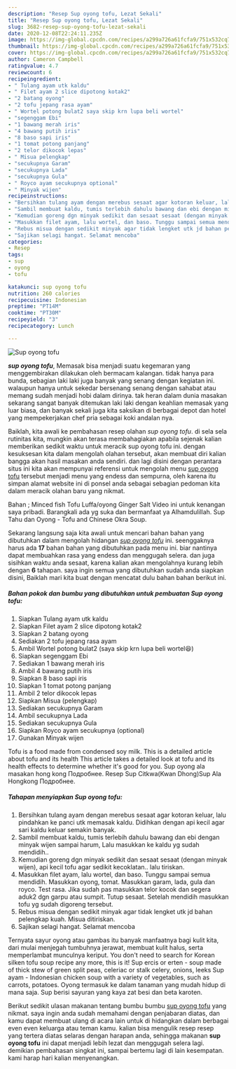 ```yaml
---
description: "Resep Sup oyong tofu, Lezat Sekali"
title: "Resep Sup oyong tofu, Lezat Sekali"
slug: 3682-resep-sup-oyong-tofu-lezat-sekali
date: 2020-12-08T22:24:11.235Z
image: https://img-global.cpcdn.com/recipes/a299a726a61fcfa9/751x532cq70/sup-oyong-tofu-foto-resep-utama.jpg
thumbnail: https://img-global.cpcdn.com/recipes/a299a726a61fcfa9/751x532cq70/sup-oyong-tofu-foto-resep-utama.jpg
cover: https://img-global.cpcdn.com/recipes/a299a726a61fcfa9/751x532cq70/sup-oyong-tofu-foto-resep-utama.jpg
author: Cameron Campbell
ratingvalue: 4.7
reviewcount: 6
recipeingredient:
- " Tulang ayam utk kaldu"
- " Filet ayam 2 slice dipotong kotak2"
- "2 batang oyong"
- "2 tofu jepang rasa ayam"
- " Wortel potong bulat2 saya skip krn lupa beli wortel"
- "segenggam Ebi"
- "1 bawang merah iris"
- "4 bawang putih iris"
- "8 baso sapi iris"
- "1 tomat potong panjang"
- "2 telor dikocok lepas"
- " Misua pelengkap"
- "secukupnya Garam"
- "secukupnya Lada"
- "secukupnya Gula"
- " Royco ayam secukupnya optional"
- " Minyak wijen"
recipeinstructions:
- "Bersihkan tulang ayam dengan merebus sesaat agar kotoran keluar, lalu pindahkan ke panci utk memasak kaldu. Didihkan dengan api kecil agar sari kaldu keluar semakin banyak."
- "Sambil membuat kaldu, tumis terlebih dahulu bawang dan ebi dengan minyak wijen sampai harum, Lalu masukkan ke kaldu yg sudah mendidih.."
- "Kemudian goreng dgn minyak sedikit dan sesaat sesaat (dengan minyak wijen), api kecil tofu agar sedikit kecoklatan.. lalu tiriskan."
- "Masukkan filet ayam, lalu wortel, dan baso. Tunggu sampai semua mendidih. Masukkan oyong, tomat. Masukkan garam, lada, gula dan royco. Test rasa. Jika sudah pas masukkan telor kocok dan segera aduk2 dgn garpu atau sumpit. Tutup sesaat. Setelah mendidih masukkan tofu yg sudah digoreng tersebut."
- "Rebus misua dengan sedikit minyak agar tidak lengket utk jd bahan pelengkap kuah. Misua ditiriskan."
- "Sajikan selagi hangat. Selamat mencoba"
categories:
- Resep
tags:
- sup
- oyong
- tofu

katakunci: sup oyong tofu 
nutrition: 260 calories
recipecuisine: Indonesian
preptime: "PT14M"
cooktime: "PT30M"
recipeyield: "3"
recipecategory: Lunch

---
```



![Sup oyong tofu](https://img-global.cpcdn.com/recipes/a299a726a61fcfa9/751x532cq70/sup-oyong-tofu-foto-resep-utama.jpg)

<b><i>sup oyong tofu</i></b>, Memasak bisa menjadi suatu kegemaran yang menggembirakan dilakukan oleh bermacam kalangan. tidak hanya para bunda, sebagian laki laki juga banyak yang senang dengan kegiatan ini. walaupun hanya untuk sekedar bersenang senang dengan sahabat atau memang sudah menjadi hobi dalam dirinya. tak heran dalam dunia masakan sekarang sangat banyak ditemukan laki laki dengan keahlian memasak yang luar biasa, dan banyak sekali juga kita saksikan di berbagai depot dan hotel yang mempekerjakan chef pria sebagai koki andalan nya.

Baiklah, kita awali ke pembahasan resep olahan <i>sup oyong tofu</i>. di sela sela rutinitas kita, mungkin akan terasa membahagiakan apabila sejenak kalian memberikan sedikit waktu untuk meracik sup oyong tofu ini. dengan kesuksesan kita dalam mengolah olahan tersebut, akan membuat diri kalian bangga akan hasil masakan anda sendiri. dan lagi disini dengan perantara situs ini kita akan mempunyai referensi untuk mengolah menu <u>sup oyong tofu</u> tersebut menjadi menu yang endess dan sempurna, oleh karena itu simpan alamat website ini di ponsel anda sebagai sebagian pedoman kita dalam meracik olahan baru yang nikmat.

Bahan ; Minced fish Tofu Luffa/oyong Ginger Salt Video ini untuk kenangan saya pribadi. Barangkali ada yg suka dan bermanfaat ya Alhamdulillah. Sup Tahu dan Oyong - Tofu and Chinese Okra Soup.


Sekarang langsung saja kita awali untuk mencari bahan bahan yang dibutuhkan dalam mengolah hidangan <u><i>sup oyong tofu</i></u> ini. seenggaknya harus ada <b>17</b> bahan bahan yang dibutuhkan pada menu ini. biar nantinya dapat membuahkan rasa yang endess dan menggugah selera. dan juga sisihkan waktu anda sesaat, karena kalian akan mengolahnya kurang lebih dengan <b>6</b> tahapan. saya ingin semua yang dibutuhkan sudah anda siapkan disini, Baiklah mari kita buat dengan mencatat dulu bahan bahan berikut ini.

<!--inarticleads1-->

##### Bahan pokok dan bumbu yang dibutuhkan untuk pembuatan Sup oyong tofu:

1. Siapkan  Tulang ayam utk kaldu
1. Siapkan  Filet ayam 2 slice dipotong kotak2
1. Siapkan 2 batang oyong
1. Sediakan 2 tofu jepang rasa ayam
1. Ambil  Wortel potong bulat2 (saya skip krn lupa beli wortel😆)
1. Siapkan segenggam Ebi
1. Sediakan 1 bawang merah iris
1. Ambil 4 bawang putih iris
1. Siapkan 8 baso sapi iris
1. Siapkan 1 tomat potong panjang
1. Ambil 2 telor dikocok lepas
1. Siapkan  Misua (pelengkap)
1. Sediakan secukupnya Garam
1. Ambil secukupnya Lada
1. Sediakan secukupnya Gula
1. Siapkan  Royco ayam secukupnya (optional)
1. Gunakan  Minyak wijen


Tofu is a food made from condensed soy milk. This is a detailed article about tofu and its health This article takes a detailed look at tofu and its health effects to determine whether it&#39;s good for you. Sup oyong ala masakan hong kong Подробнее. Resep Sup Citkwa(Kwan Dhong)Sup Ala Hongkong Подробнее. 

<!--inarticleads2-->

##### Tahapan menyiapkan Sup oyong tofu:

1. Bersihkan tulang ayam dengan merebus sesaat agar kotoran keluar, lalu pindahkan ke panci utk memasak kaldu. Didihkan dengan api kecil agar sari kaldu keluar semakin banyak.
1. Sambil membuat kaldu, tumis terlebih dahulu bawang dan ebi dengan minyak wijen sampai harum, Lalu masukkan ke kaldu yg sudah mendidih..
1. Kemudian goreng dgn minyak sedikit dan sesaat sesaat (dengan minyak wijen), api kecil tofu agar sedikit kecoklatan.. lalu tiriskan.
1. Masukkan filet ayam, lalu wortel, dan baso. Tunggu sampai semua mendidih. Masukkan oyong, tomat. Masukkan garam, lada, gula dan royco. Test rasa. Jika sudah pas masukkan telor kocok dan segera aduk2 dgn garpu atau sumpit. Tutup sesaat. Setelah mendidih masukkan tofu yg sudah digoreng tersebut.
1. Rebus misua dengan sedikit minyak agar tidak lengket utk jd bahan pelengkap kuah. Misua ditiriskan.
1. Sajikan selagi hangat. Selamat mencoba


Ternyata sayur oyong atau gambas itu banyak manfaatnya bagi kulit kita, dari mulai menjegah tumbuhnya jerawat, membuat kulit halus, serta memperlambat munculnya keriput. You don&#39;t need to search for Korean silken tofu soup recipe any more, this is it! Sup ercis or erten - soup made of thick stew of green split peas, celeriac or stalk celery, onions, leeks Sup ayam - Indonesian chicken soup with a variety of vegetables, such as carrots, potatoes. Oyong termasuk ke dalam tanaman yang mudah hidup di mana saja. Sup berisi sayuran yang kaya zat besi dan beta karoten. 

Berikut sedikit ulasan makanan tentang bumbu bumbu <u>sup oyong tofu</u> yang nikmat. saya ingin anda sudah memahami dengan penjabaran diatas, dan kamu dapat membuat ulang di acara lain untuk di hidangkan dalam berbagai even even keluarga atau teman kamu. kalian bisa mengulik resep resep yang tertera diatas selaras dengan harapan anda, sehingga makanan <b>sup oyong tofu</b> ini dapat menjadi lebih lezat dan menggugah selera lagi. demikian pembahasan singkat ini, sampai bertemu lagi di lain kesempatan. kami harap hari kalian menyenangkan.
